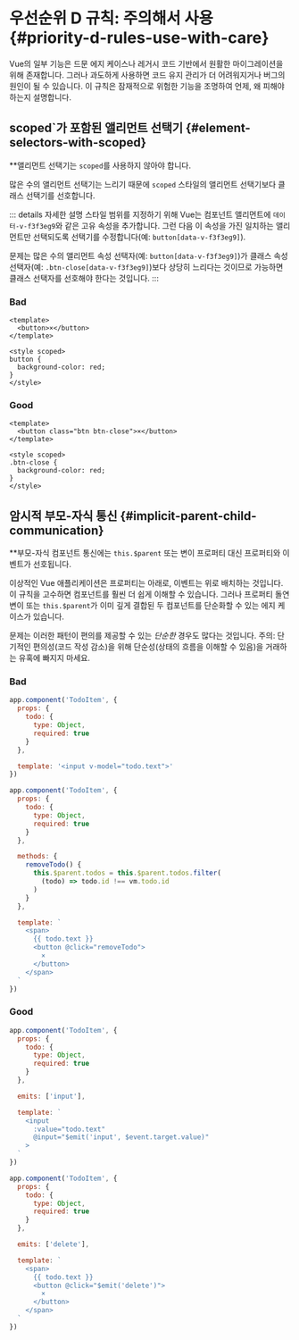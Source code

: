 # 우선순위 D 규칙: 주의해서 사용 {#priority-d-rules-use-with-care}

Vue의 일부 기능은 드문 에지 케이스나 레거시 코드 기반에서 원활한 마이그레이션을 위해 존재합니다. 그러나 과도하게 사용하면 코드 유지 관리가 더 어려워지거나 버그의 원인이 될 수 있습니다. 이 규칙은 잠재적으로 위험한 기능을 조명하여 언제, 왜 피해야 하는지 설명합니다.


## scoped`가 포함된 앨리먼트 선택기 {#element-selectors-with-scoped}

**앨리먼트 선택기는 `scoped`를 사용하지 않아야 합니다.

많은 수의 앨리먼트 선택기는 느리기 때문에 `scoped` 스타일의 앨리먼트 선택기보다 클래스 선택기를 선호합니다.


::: details 자세한 설명
스타일 범위를 지정하기 위해 Vue는 컴포넌트 앨리먼트에 `데이터-v-f3f3eg9`와 같은 고유 속성을 추가합니다. 그런 다음 이 속성을 가진 일치하는 앨리먼트만 선택되도록 선택기를 수정합니다(예: `button[data-v-f3f3eg9]`).

문제는 많은 수의 앨리먼트 속성 선택자(예: `button[data-v-f3f3eg9]`)가 클래스 속성 선택자(예: `.btn-close[data-v-f3f3eg9]`)보다 상당히 느리다는 것이므로 가능하면 클래스 선택자를 선호해야 한다는 것입니다.
:::

<div class="style-example style-example-bad">
<h3>Bad</h3>

```vue-html
<template>
  <button>×</button>
</template>

<style scoped>
button {
  background-color: red;
}
</style>
```

</div>

<div class="style-example style-example-good">
<h3>Good</h3>

```vue-html
<template>
  <button class="btn btn-close">×</button>
</template>

<style scoped>
.btn-close {
  background-color: red;
}
</style>
```

</div>

## 암시적 부모-자식 통신 {#implicit-parent-child-communication}

**부모-자식 컴포넌트 통신에는 `this.$parent` 또는 변이 프로퍼티 대신 프로퍼티와 이벤트가 선호됩니다.

이상적인 Vue 애플리케이션은 프로퍼티는 아래로, 이벤트는 위로 배치하는 것입니다. 이 규칙을 고수하면 컴포넌트를 훨씬 더 쉽게 이해할 수 있습니다. 그러나 프로퍼티 돌연변이 또는 `this.$parent`가 이미 깊게 결합된 두 컴포넌트를 단순화할 수 있는 에지 케이스가 있습니다.

문제는 이러한 패턴이 편의를 제공할 수 있는 _단순한_ 경우도 많다는 것입니다. 주의: 단기적인 편의성(코드 작성 감소)을 위해 단순성(상태의 흐름을 이해할 수 있음)을 거래하는 유혹에 빠지지 마세요.

<div class="style-example style-example-bad">
<h3>Bad</h3>

```js
app.component('TodoItem', {
  props: {
    todo: {
      type: Object,
      required: true
    }
  },

  template: '<input v-model="todo.text">'
})
```

```js
app.component('TodoItem', {
  props: {
    todo: {
      type: Object,
      required: true
    }
  },

  methods: {
    removeTodo() {
      this.$parent.todos = this.$parent.todos.filter(
        (todo) => todo.id !== vm.todo.id
      )
    }
  },

  template: `
    <span>
      {{ todo.text }}
      <button @click="removeTodo">
        ×
      </button>
    </span>
  `
})
```

</div>

<div class="style-example style-example-good">
<h3>Good</h3>

```js
app.component('TodoItem', {
  props: {
    todo: {
      type: Object,
      required: true
    }
  },

  emits: ['input'],

  template: `
    <input
      :value="todo.text"
      @input="$emit('input', $event.target.value)"
    >
  `
})
```

```js
app.component('TodoItem', {
  props: {
    todo: {
      type: Object,
      required: true
    }
  },

  emits: ['delete'],

  template: `
    <span>
      {{ todo.text }}
      <button @click="$emit('delete')">
        ×
      </button>
    </span>
  `
})
```

</div>
